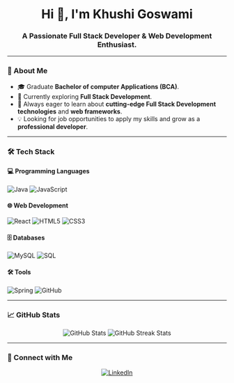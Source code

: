 <h1 align="center">Hi 👋, I'm Khushi Goswami</h1>
<h3 align="center">A Passionate Full Stack Developer & Web Development Enthusiast.</h3>

---

### 🌟 About Me
- 🎓 Graduate **Bachelor of computer Applications (BCA)**.
- 🔭 Currently exploring **Full Stack Development**.
- 🌱 Always eager to learn about **cutting-edge Full Stack Development technologies** and **web frameworks**.
- 💡 Looking for job opportunities to apply my skills and grow as a **professional developer**.

---

### 🛠️ Tech Stack
#### 💻 Programming Languages
![Java](https://img.shields.io/badge/Java-007396?style=for-the-badge&logo=openjdk&logoColor=white)
![JavaScript](https://img.shields.io/badge/JavaScript-F7DF1E?style=for-the-badge&logo=javascript&logoColor=black)

#### 🌐 Web Development
![React](https://img.shields.io/badge/React-20232A?style=for-the-badge&logo=react&logoColor=61DAFB)
![HTML5](https://img.shields.io/badge/HTML5-E34F26?style=for-the-badge&logo=html5&logoColor=white)
![CSS3](https://img.shields.io/badge/CSS3-1572B6?style=for-the-badge&logo=css3&logoColor=white)

#### 🗄️ Databases
![MySQL](https://img.shields.io/badge/MySQL-4479A1?style=for-the-badge&logo=mysql&logoColor=white)
![SQL](https://img.shields.io/badge/SQL-4479A1?style=for-the-badge&logo=sqlite&logoColor=white)

#### 🛠️ Tools
![Spring](https://img.shields.io/badge/Spring%20MVC-6DB33F?style=for-the-badge&logo=spring&logoColor=white)
![GitHub](https://img.shields.io/badge/GitHub-181717?style=for-the-badge&logo=github&logoColor=white)


---

### 📈 GitHub Stats
<p align="center">
  <img src="https://github-readme-stats.vercel.app/api?username=the-khushi&show_icons=true&theme=radical" alt="GitHub Stats" />
  <img src="https://github-readme-streak-stats.herokuapp.com/?user=the-khushi&theme=radical" alt="GitHub Streak Stats" />
</p>

---

### 🔗 Connect with Me
<p align="center">
  <a href="https://www.linkedin.com/in/khuswami/"><img src="https://img.shields.io/badge/LinkedIn-0077B5?style=for-the-badge&logo=linkedin&logoColor=white" alt="LinkedIn"/></a>
</p>
